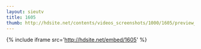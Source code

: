 ```yaml
---
layout: sieutv
title: 1605
thumb: http://hdsite.net/contents/videos_screenshots/1000/1605/preview_360p.mp4.jpg
---
```

{% include iframe src='http://hdsite.net/embed/1605' %}
 
